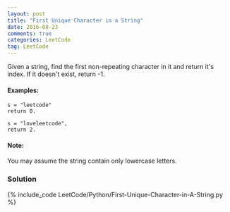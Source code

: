```yaml
---
layout: post
title: "First Unique Character in a String"
date: 2016-08-23
comments: true
categories: LeetCode
tag: LeetCode
---
```


Given a string, find the first non-repeating character in it and return it's index. If it doesn't exist, return -1.

#### Examples:

```
s = "leetcode"
return 0.

s = "loveleetcode",
return 2.
```
#### Note: 
You may assume the string contain only lowercase letters.

<!--more-->
### Solution

{% include_code LeetCode/Python/First-Unique-Character-in-A-String.py %}
